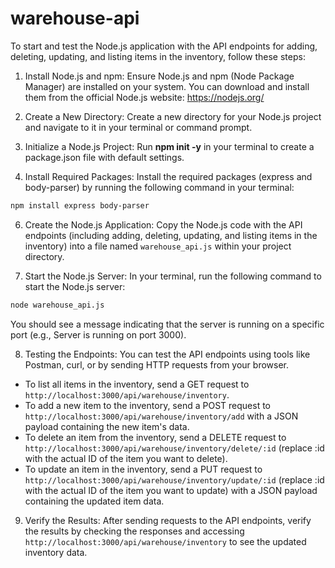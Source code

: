 # warehouse-api

To start and test the Node.js application with the API endpoints for adding, deleting, updating, and listing items in the inventory, follow these steps:

1. Install Node.js and npm:
Ensure Node.js and npm (Node Package Manager) are installed on your system. You can download and install them from the official Node.js website: https://nodejs.org/

3. Create a New Directory:
Create a new directory for your Node.js project and navigate to it in your terminal or command prompt.

4. Initialize a Node.js Project:
Run **npm init -y** in your terminal to create a package.json file with default settings.

5. Install Required Packages:
Install the required packages (express and body-parser) by running the following command in your terminal:

```bash
npm install express body-parser
```

6. Create the Node.js Application:
Copy the Node.js code with the API endpoints (including adding, deleting, updating, and listing items in the inventory) into a file named `warehouse_api.js` within your project directory.

7. Start the Node.js Server:
In your terminal, run the following command to start the Node.js server:

```bash
node warehouse_api.js
```

You should see a message indicating that the server is running on a specific port (e.g., Server is running on port 3000).

8. Testing the Endpoints:
You can test the API endpoints using tools like Postman, curl, or by sending HTTP requests from your browser.
- To list all items in the inventory, send a GET request to `http://localhost:3000/api/warehouse/inventory`.
- To add a new item to the inventory, send a POST request to `http://localhost:3000/api/warehouse/inventory/add` with a JSON payload containing the new item's data.
- To delete an item from the inventory, send a DELETE request to `http://localhost:3000/api/warehouse/inventory/delete/:id` (replace :id with the actual ID of the item you want to delete).
- To update an item in the inventory, send a PUT request to `http://localhost:3000/api/warehouse/inventory/update/:id` (replace :id with the actual ID of the item you want to update) with a JSON payload containing the updated item data.

9. Verify the Results:
After sending requests to the API endpoints, verify the results by checking the responses and accessing `http://localhost:3000/api/warehouse/inventory` to see the updated inventory data.

